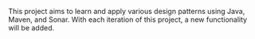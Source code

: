 This project aims to learn and apply various design patterns using Java, Maven, and Sonar. With each iteration of this project, a new functionality will be added.
